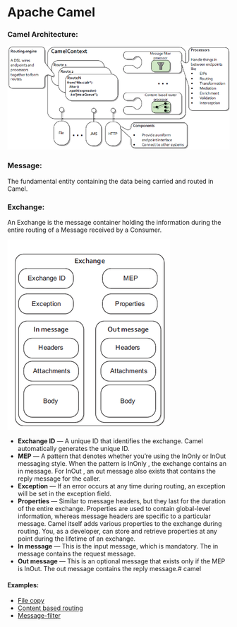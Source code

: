 # Apache Camel

### Camel Architecture: 
![alt text](./images/camel-architecture.png)

### Message: 
The fundamental entity containing the data being carried and routed in Camel.

### Exchange: 
An Exchange is the message container holding the information during the entire routing of a Message received by a Consumer.

![alt text](./images/exchange.png)

* **Exchange ID** — A unique ID that identifies the exchange. Camel automatically generates the unique ID.
* **MEP** — A pattern that denotes whether you’re using the InOnly or InOut messaging style. When the pattern is InOnly , the exchange contains an in message. For InOut , an out message also exists that contains the reply message for the caller.<br>
* **Exception** — If an error occurs at any time during routing, an exception will be set in the exception field.
* **Properties** — Similar to message headers, but they last for the duration of the entire exchange. Properties are used to contain global-level information, whereas message headers are specific to a particular message. Camel itself adds various properties to the exchange during routing. You, as a developer, can store and retrieve properties at any point during the lifetime of an exchange.
* **In message** — This is the input message, which is mandatory. The in message contains the request message.
* **Out message** — This is an optional message that exists only if the MEP is InOut. The out message contains the reply message.# camel


#### Examples:

* [File copy](./file-copy/README.md)
* [Content based routing](./content-based-routing/README.md)
* [Message-filter](./message-filter/README.md)
